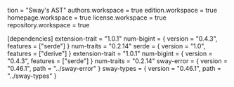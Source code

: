 tion = "Sway's AST"
authors.workspace = true
edition.workspace = true
homepage.workspace = true
license.workspace = true
repository.workspace = true

[dependencies]
extension-trait = "1.0.1"
num-bigint = { version = "0.4.3", features = ["serde"] }
num-traits = "0.2.14"
serde = { version = "1.0", features = ["derive"] }
extension-trait = "1.0.1"
num-bigint = { version = "0.4.3", features = ["serde"] }
num-traits = "0.2.14"
sway-error = { version = "0.46.1", path = "../sway-error" }
sway-types = { version = "0.46.1", path = "../sway-types" }
